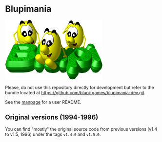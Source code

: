 # Blupimania

![blupi](blupi.png)

Please, do not use this repository directly for development but refer to the
bundle located at <https://github.com/blupi-games/blupimania-dev.git>.

See the [manpage](blupimania.6.ronn) for a user README.

## Original versions (1994-1996)

You can find "mostly" the original source code from previous versions (v1.4 to
v1.5, 1996) under the tags `v1.4.0` and `v1.5.0`.
